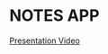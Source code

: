 # NOTES APP

[Presentation Video](https://mega.nz/embed/ryoDnQiL#wLmGsxsyRERAowQ16I0VT9460adnmU09m7FH9vsipOY/)